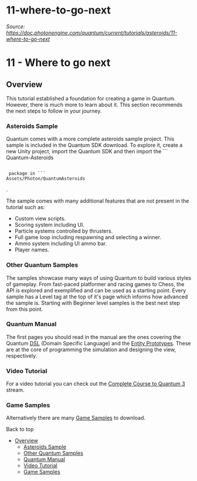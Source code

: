 # 11-where-to-go-next

_Source: https://doc.photonengine.com/quantum/current/tutorials/asteroids/11-where-to-go-next_

# 11 - Where to go next

## Overview

This tutorial established a foundation for creating a game in Quantum. However, there is much more to learn about it. This section recommends the next steps to follow in your journey.

### Asteroids Sample

Quantum comes with a more complete asteroids sample project. This sample is included in the Quantum SDK download. To explore it, create a new Unity project, import the Quantum SDK and then import the ```
Quantum-Asteroids
```

 package in ```
Assets/Photon/QuantumAsteroids
```

.

The sample comes with many additional features that are not present in the tutorial such as:

- Custom view scripts.
- Scoring system including UI.
- Particle systems controlled by thrusters.
- Full game loop including respawning and selecting a winner.
- Ammo system including UI ammo bar.
- Player names.

### Other Quantum Samples

The samples showcase many ways of using Quantum to build various styles of gameplay. From fast-paced platformer and racing games to Chess, the API is explored and exemplified and can be used as a starting point. Every sample has a Level tag at the top of it's page which informs how advanced the sample is. Starting with Beginner level samples is the best next step from this point.

### Quantum Manual

The first pages you should read in the manual are the ones covering the Quantum [DSL](/quantum/current/manual/quantum-ecs/dsl) (Domain Specific Language) and the [Entity Prototypes](/quantum/current/manual/entity-prototypes). These are at the core of programming the simulation and designing the view, respectively.

### Video Tutorial

For a video tutorial you can check out the [Complete Course to Quantum 3](/quantum/current/tutorials/video-tutorial) stream.

### Game Samples

Alternatively there are many [Game Samples](/quantum/current/game-samples/platform-shooter-2d/overview) to download.

Back to top

- [Overview](#overview)
  - [Asteroids Sample](#asteroids-sample)
  - [Other Quantum Samples](#other-quantum-samples)
  - [Quantum Manual](#quantum-manual)
  - [Video Tutorial](#video-tutorial)
  - [Game Samples](#game-samples)